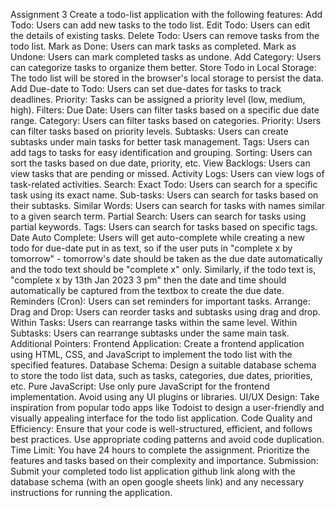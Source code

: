 Assignment 3
Create a todo-list application with the following features:
Add Todo: Users can add new tasks to the todo list.
Edit Todo: Users can edit the details of existing tasks.
Delete Todo: Users can remove tasks from the todo list. 
Mark as Done: Users can mark tasks as completed.
Mark as Undone: Users can mark completed tasks as undone.
Add Category: Users can categorize tasks to organize them better. 
Store Todo in Local Storage: The todo list will be stored in the browser's local storage to persist the data. 
Add Due-date to Todo: Users can set due-dates for tasks to track deadlines. 
Priority: Tasks can be assigned a priority level (low, medium, high). 
Filters:
Due Date: Users can filter tasks based on a specific due date range.
Category: Users can filter tasks based on categories.
Priority: Users can filter tasks based on priority levels.
Subtasks: Users can create subtasks under main tasks for better task management. 
Tags: Users can add tags to tasks for easy identification and grouping. 
Sorting: Users can sort the tasks based on due date, priority, etc.
View Backlogs: Users can view tasks that are pending or missed. 
Activity Logs: Users can view logs of task-related activities. 
Search:
Exact Todo: Users can search for a specific task using its exact name.
Sub-tasks: Users can search for tasks based on their subtasks.
Similar Words: Users can search for tasks with names similar to a given search term.
Partial Search: Users can search for tasks using partial keywords.
Tags: Users can search for tasks based on specific tags.
Date Auto Complete: Users will get auto-complete while creating a new todo for due-date put in as text, so if the user puts in "complete x by tomorrow" - tomorrow's date should be taken as the due date automatically and the todo text should be "complete x" only. Similarly, if the todo text is, "complete x by 13th Jan 2023 3 pm" then the date and time should automatically be captured from the textbox to create the due date.
Reminders (Cron): Users can set reminders for important tasks.
Arrange:
Drag and Drop: Users can reorder tasks and subtasks using drag and drop.
Within Tasks: Users can rearrange tasks within the same level.
Within Subtasks: Users can rearrange subtasks under the same main task.
Additional Pointers:
Frontend Application: Create a frontend application using HTML, CSS, and JavaScript to implement the todo list with the specified features.
Database Schema: Design a suitable database schema to store the todo list data, such as tasks, categories, due dates, priorities, etc.
Pure JavaScript: Use only pure JavaScript for the frontend implementation. Avoid using any UI plugins or libraries.
UI/UX Design: Take inspiration from popular todo apps like Todoist to design a user-friendly and visually appealing interface for the todo list application.
Code Quality and Efficiency: Ensure that your code is well-structured, efficient, and follows best practices. Use appropriate coding patterns and avoid code duplication.
Time Limit: You have 24 hours to complete the assignment. Prioritize the features and tasks based on their complexity and importance.
Submission: Submit your completed todo list application github link along with the database schema (with an open google sheets link) and any necessary instructions for running the application.
